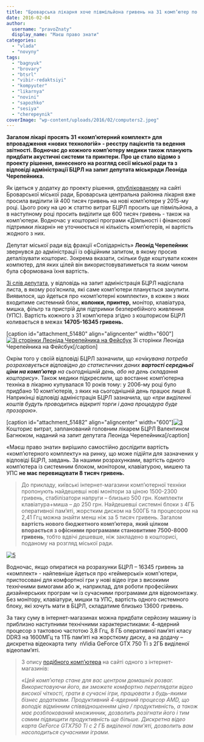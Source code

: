 ```yaml
---
title: "Броварська лікарня хоче півмільйона гривень на 31 комп’ютер по 16 тисяч за штуку"
date: 2016-02-04
author: 
  username: "pravoZnaty"
  display_name: "Маєш право знати"
categories: 
  - "vlada"
  - "novyny"
tags: 
  - "bagnyuk"
  - "brovary"
  - "btsrl"
  - "vibir-redaktsiyi"
  - "kompyuter"
  - "likarnya"
  - "novini"
  - "sapozhko"
  - "sesiya"
  - "cherepeynik"
coverImage: "wp-content/uploads/2016/02/computers2.jpeg"
---
```


**Загалом лікарі просять 31 «комп’ютерний комплект» для впровадження «нових технологій» - реєстру пацієнтів та ведення звітності. Водночас до кожного комп’ютеру медики також планують придбати акустичні системи та принтери. Про це стало відомо з проекту рішення, винесеного на розгляд сесії міської ради та з відповіді адміністрації БЦРЛ на запит депутата міськради Леоніда Черепейника.**  

Як ідеться у додатку до проекту рішення, [опублікованому](https://onedrive.live.com/view.aspx?resid=72571393D4771099!5023&ithint=file%2cdoc&app=Word&authkey=!AE-yB9cAf0smZoo) на сайті Броварської міської ради, Броварська центральна районна лікарня вже просила виділити їй 400 тисяч гривень на нові комп’ютери у 2015-му році. Цього року на цю ж статтю витрат БЦРЛ просить ще півмільйона, а в наступному році просить виділити ще 600 тисяч гривень - також на комп'ютери. Водночас у кошторисі програми «Діяльності і фінансової підтримки лікарні» не уточнюється ні кількість комп’ютерів, ні вартість жодного з них.

Депутат міської ради від фракції «Солідарність» **Леонід Черепейник** звернувся до адміністрації із офіційним запитом, в якому просив деталізувати кошторис. Зокрема вказати, скільки буде коштувати кожен компютер, для яких цілей він використовуватиметься та яким чином була сформована їхня вартість.

[Зі слів депутата](https://www.facebook.com/permalink.php?story_fbid=1640121722919897&id=1622812914650778), у відповідь на запит адміністрація БЦРЛ надіслала листа, в якому роз’яснила, які саме комп’ютери планується закупити. Виявилося, що йдеться про «комп’ютерні комплекти», в кожен з яких входитиме системний блок, **колонки, принтер,** монітор, клавіатура, мишка, фільтр та пристрій для підтримки безперебійного живлення (УПС). Вартість кожного з 31 комп’ютера згідно з кошторисом БЦРЛ коливається в межах **14705-16345 гривень.**  

\[caption id="attachment\_51480" align="aligncenter" width="600"\][![Зі сторінки Леоніда Черепейника на Фейсбук](https://mpz.brovary.org/wp-content/uploads/2016/02/1-1.jpg)](https://mpz.brovary.org/wp-content/uploads/2016/02/1-1.jpg) Зі сторінки Леоніда Черепейника на Фейсбук\[/caption\]

Окрім того у своїй відповіді БЦРЛ зазначили, що _«очікувана потреба розраховується відповідно до статистичних даних **вартості середньої ціни на комп’ютер** на сьогоднішній день, або на день складання кошторису»_. Також медики підкреслили, що востаннє комп’ютерна техніка в лікарню купувалася 10 років тому: у 2006-му році було придбано 10 комп’ютерів, з яких на сьогоднішній день працює лише 8. Наприкінці відповіді адміністрація БЦРЛ зазначила, що _«при виділенні коштів будуть проводитись відкриті торги і дана процедура буде прозорою»._

\[caption id="attachment\_51482" align="aligncenter" width="600"\][![3](https://mpz.brovary.org/wp-content/uploads/2016/02/3-1.jpg)](https://mpz.brovary.org/wp-content/uploads/2016/02/3-1.jpg) Кошторис витрат, запланований головним лікарем БЦРЛ Валентином Багнюком, наданий на запит депутата Леоніда Черепейника\[/caption\]

«Маєш право знати» вирішило самостійно дослідити вартість «комп’ютерного комплекту» на ринку, що може підійти для зазначених у відповіді БЦРЛ, завдань. За нашими розрахунками, вартість одного комп’ютера із системним блоком, монітором, клавіатурою, мишею та УПС **не має перевищувати 8 тисяч гривень.**

> До прикладу, київські інтернет-магазини комп’ютерної техніки пропонують найдешевші нові монітори за ціною 1500-2300 гривень, стабілізатори напруги – близько 500 грн. Комплекти клавіатура+миша – до 250 грн. Найдешевші системні блоки з 4ГБ оперативної пам’яті, жорстким диском на 500ГБ та процесором на 2,41 Ггц можна знайти менш ніж за 5 тисяч гривень. Загалом **вартість нового бюджетного комп’ютера, який цілком впорається з офісними програмами становитиме 7500-8000 гривень**, тобто вдвічі дешевше, ніж закладено в кошторисі, поданому на розгляд міської ради.

[![5](https://mpz.brovary.org/wp-content/uploads/2016/02/5-1.jpg)](https://mpz.brovary.org/wp-content/uploads/2016/02/5-1.jpg)

Водночас, якщо опиратися на розрахунки БЦРЛ – 16345 гривень за «комплект» - найпевніше йдеться про «геймерські» комп'ютери, пристосовані для комфортної гри у нові відео ігри з високими технічними вимогами або ж, наприклад, для роботи професійних дизайнерських програм чи із сучасними програмами для відеомонтажу. Без монітору, клавіатури, мишки та УПС, вартість одного системного блоку, які хочуть мати в БЦРЛ, складатиме близько 13600 гривень.

За таку суму в інтернет-магазинах можна придбати серйозну машину із приблизно наступними технічними характеристиками: 4-ядерний процесор з тактовою частотою 3,8 Ггц, 8 ГБ оперативної пам’яті класу DDR3 на 1600МГц та 1ТБ пам’яті на жорсткому диску, а на додачу – дискретна відеокарта типу  nVidia GeForce GTX 750 Ti з 2ГБ виділеної відеопам’яті.

> З опису [подібного комп’ютера](http://hard.rozetka.com.ua/artline_gaming_x46_v02/p4739966/) на сайті одного з інтернет-магазинів:
> 
> _«Цей комп’ютер стане для вас центром домашніх розваг. Використовуючи його, ви зможете комфортно переглядати відео високої чіткості, грати в сучасні ігри, працювати з будь-якими бізнес додатками. Продуктивний 4-ядерний процесор AMD, що володіє відмінним співвідношенням ціна / продуктивність, а також має розблокований множинник, дозволить розігнати його і тим самим підвищити продуктивність ще більше. Дискретна відео карта GeForce GTX750 Ti c 2 ГБ виділеної пам'яті, дозволить вам насолодиться сучасними іграми._
